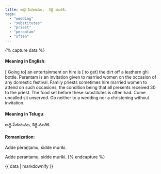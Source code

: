 ```yaml
---
title: అద్దె పేరంటము,  శిద్దె మురికి.
tags:
  - "wedding"
  - "substitutes"
  - "priest"
  - "perantam"
  - "often"
---
```


{% capture data %}
#### Meaning in English:
[ Going to] an entertainment on hire is [ to get] the dirt off a leathern ghi bottle.
Perantam is an invitation given to married women on the occasion of any domestic festival. Family priests sometimes hire married women to attend on such occasions, the condition being that all presents received 30 to the priest. The food set before these substitutes is often had.
Come uncalled sit unserved.
Go neither to a wedding nor a christening without invitation.

#### Meaning in Telugu:
అద్దె పేరంటము,  శిద్దె మురికి.

#### Romanization:
Adde pēraṇṭamu,  śidde muriki.

Adde perantamu,  sidde muriki.
{% endcapture %}

{{ data | markdownify }}

